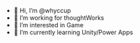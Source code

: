- 👋 Hi, I’m @whyccup
- 💞️ I’m working for thoughtWorks
- 👀 I’m interested in Game
- 🌱 I’m currently learning Unity/Power Apps


<!---
whyccup/whyccup is a ✨ special ✨ repository because its `README.md` (this file) appears on your GitHub profile.
You can click the Preview link to take a look at your changes.
--->
